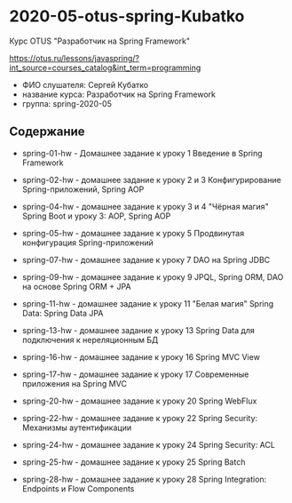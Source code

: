 # 2020-05-otus-spring-Kubatko
Курс OTUS "Разработчик на Spring Framework"

https://otus.ru/lessons/javaspring/?int_source=courses_catalog&int_term=programming

* ФИО слушателя: Сергей Кубатко
* название курса: Разработчик на Spring Framework
* группа: spring-2020-05

## Содержание
* spring-01-hw - Домашнее задание к уроку 1 
Введение в Spring Framework

* spring-02-hw - домашнее задание к уроку 2 и 3
Конфигурирование Spring-приложений, Spring AOP

* spring-04-hw - домашнее задание к уроку 3 и 4
"Чёрная магия" Spring Boot и уроку 3: AOP, Spring AOP

* spring-05-hw - домашнее задание к уроку 5
Продвинутая конфигурация Spring-приложений

* spring-07-hw - домашнее задание к уроку 7
DAO на Spring JDBC

* spring-09-hw - домашнее задание к уроку 9
JPQL, Spring ORM, DAO на основе Spring ORM + JPA

* spring-11-hw - домашнее задание к уроку 11
"Белая магия" Spring Data: Spring Data JPA

* spring-13-hw - домашнее задание к уроку 13
Spring Data для подключения к нереляционным БД

* spring-16-hw - домашнее задание к уроку 16
Spring MVC View

* spring-17-hw - домашнее задание к уроку 17
Современные приложения на Spring MVC

* spring-20-hw - домашнее задание к уроку 20
Spring WebFlux

* spring-22-hw - домашнее задание к уроку 22
Spring Security: Механизмы аутентификации

* spring-24-hw - домашнее задание к уроку 24
Spring Security: ACL

* spring-25-hw - домашнее задание к уроку 25
Spring Batch

* spring-28-hw - домашнее задание к уроку 28
Spring Integration: Endpoints и Flow Components
